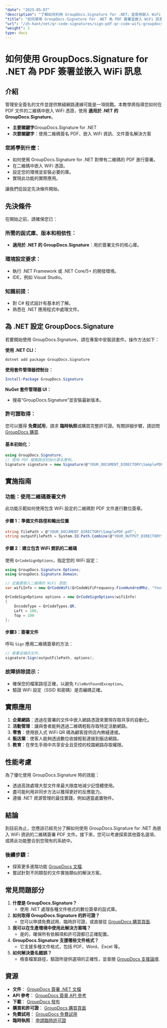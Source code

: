```yaml
---
"date": "2025-05-07"
"description": "了解如何利用 GroupDocs.Signature for .NET，並使用嵌入 WiFi 憑證的二維碼簽署 PDF 文件。有效率簡化您的文件簽名流程。"
"title": "如何使用 GroupDocs.Signature for .NET 為 PDF 簽署並嵌入 WiFi 訊息"
"url": "/zh-hant/net/qr-code-signatures/sign-pdf-qr-code-wifi-groupdocs-signature-net/"
"weight": 1
type: docs
---
```

# 如何使用 GroupDocs.Signature for .NET 為 PDF 簽署並嵌入 WiFi 訊息

## 介紹

管理安全簽名的文件並提供無縫網路連線可能是一項挑戰。本教學將指導您如何在 PDF 文件的二維碼中嵌入 WiFi 憑證，使用 **適用於 .NET 的 GroupDocs.Signature**。

- **主要關鍵字**GroupDocs.Signature for .NET
- **次要關鍵字**：使用二維碼簽名 PDF、嵌入 WiFi 資訊、文件簽名解決方案

### 您將學到什麼：

- 如何使用 GroupDocs.Signature for .NET 對帶有二維碼的 PDF 進行簽署。
- 在二維碼中嵌入 WiFi 憑證。
- 設定您的環境並安裝必要的庫。
- 實現此功能的實際應用。

讓我們從設定先決條件開始。

## 先決條件

在開始之前，請確保您已：

### 所需的函式庫、版本和相依性：
- **適用於 .NET 的 GroupDocs.Signature**：用於簽署文件的核心庫。

### 環境設定要求：
- 執行 .NET Framework 或 .NET Core/5+ 的開發環境。
- IDE，例如 Visual Studio。

### 知識前提：
- 對 C# 程式設計有基本的了解。
- 熟悉在 .NET 應用程式中處理文件。

## 為 .NET 設定 GroupDocs.Signature

若要開始使用 GroupDocs.Signature，請在專案中安裝該套件。操作方法如下：

**使用 .NET CLI：**

```bash
dotnet add package GroupDocs.Signature
```

**使用套件管理器控制台：**

```powershell
Install-Package GroupDocs.Signature
```

**NuGet 套件管理器 UI：**
- 搜尋“GroupDocs.Signature”並安裝最新版本。

### 許可證取得：
您可以獲得 **免費試用**，請求 **臨時執照**或購買完整許可證。有關詳細步驟，請訪問 [GroupDocs 購買](https://purchase。groupdocs.com/buy).

#### 基本初始化：

```csharp
using GroupDocs.Signature;
// 使用 PDF 檔案路徑初始化簽名實例。
Signature signature = new Signature(@"YOUR_DOCUMENT_DIRECTORY\SamplePDF.pdf");
```

## 實施指南

### 功能：使用二維碼簽署文件

此功能示範如何使用包含 WiFi 設定的二維碼對 PDF 文件進行數位簽章。

#### 步驟 1：準備文件路徑和輸出位置
```csharp
string filePath = @"YOUR_DOCUMENT_DIRECTORY\SamplePDF.pdf";
string outputFilePath = System.IO.Path.Combine(@"YOUR_OUTPUT_DIRECTORY", "SignedSamplePDF.pdf");
```

#### 步驟 2：建立包含 WiFi 資訊的二維碼

使用 `QrCodeSignOptions`，指定您的 WiFi 設定：

```csharp
using GroupDocs.Signature.Options;
using GroupDocs.Signature.Domain;

// 定義要嵌入二維碼的 WiFi 憑證。
var wifiInfo = new QrCodeWiFi(QrCodeWiFiFrequancy.FiveHundredMhz, "YourNetworkSSID", "password");

QrCodeSignOptions options = new QrCodeSignOptions(wifiInfo)
{
    EncodeType = QrCodeTypes.QR,
    Left = 100,
    Top = 100
};
```

#### 步驟3：簽署文件

呼叫 `Sign` 應用二維碼簽章的方法：

```csharp
// 簽署並儲存文件。
signature.Sign(outputFilePath, options);
```

### 故障排除提示：
- 確保您的檔案路徑正確，以避免 `FileNotFoundException`。
- 驗證 WiFi 設定（SSID 和密碼）是否編碼正確。

## 實際應用

1. **企業網路**：透過在簽署的文件中嵌入網路憑證來實現存取共享的自動化。
2. **活動管理**：讓與會者能夠透過二維碼輕鬆存取特定活動網路。
3. **零售**：使用嵌入式 WiFi QR 碼為顧客提供店內無縫連接。
4. **飯店業**：使客人能夠透過數位收據輕鬆連接到飯店網路。
5. **教育**：在學生手冊中共享安全且受控的校園網路存取權限。

## 性能考慮

為了優化使用 GroupDocs.Signature 時的效能：

- 透過高效處理大型文件來最大限度地減少記憶體使用。
- 盡可能利用非同步方法以獲得更好的反應能力。
- 遵循 .NET 資源管理的最佳實踐，例如適當處置物件。

## 結論

到目前為止，您應該已經充分了解如何使用 GroupDocs.Signature for .NET 為嵌入 WiFi 資訊的二維碼簽署 PDF 文件。接下來，您可以考慮探索其他簽名選項，或將此功能整合到您現有的系統中。

### 後續步驟：
- 探索更多進階功能 [GroupDocs 文檔](https://docs。groupdocs.com/signature/net/).
- 嘗試針對不同類型的文件實施類似的解決方案。

## 常見問題部分

1. **什麼是 GroupDocs.Signature？**
   - 使用 .NET 處理各種文件格式的數位簽章的函式庫。
2. **如何取得 GroupDocs.Signature 的許可證？**
   - 您可以申請免費試用、臨時許可證，或直接從 [GroupDocs 購買頁面](https://purchase。groupdocs.com/buy).
3. **我可以在生產環境中使用此解決方案嗎？**
   - 是的，確保所有依賴項和許可證都已正確配置。
4. **GroupDocs.Signature 支援哪些文件格式？**
   - 它支援多種文件格式，包括 PDF、Word、Excel 等。
5. **如何解決簽名錯誤？**
   - 檢查檔案路徑，驗證所提供選項的正確性，並查閱 [GroupDocs 支援論壇](https://forum。groupdocs.com/c/signature/).

## 資源
- **文件**： [GroupDocs 簽署 .NET 文檔](https://docs.groupdocs.com/signature/net/)
- **API 參考**： [GroupDocs 簽章 API 參考](https://reference.groupdocs.com/signature/net/)
- **下載**： [GroupDocs 發布](https://releases.groupdocs.com/signature/net/)
- **購買和許可證**： [GroupDocs 購買頁面](https://purchase.groupdocs.com/buy)
- **免費試用**： [GroupDocs 免費試用](https://releases.groupdocs.com/signature/net/)
- **臨時執照**： [申請臨時許可證](https://purchase.groupdocs.com/temporary-license/)